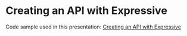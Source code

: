 # Creating an API with Expressive

Code sample used in this presentation: [Creating an API with Expressive](http://www.slideshare.net/eminetto/creating-an-api-with-expressive)